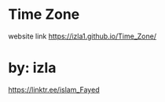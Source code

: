 # Time Zone
website link
https://izla1.github.io/Time_Zone/

# by: izla
https://linktr.ee/islam_Fayed
